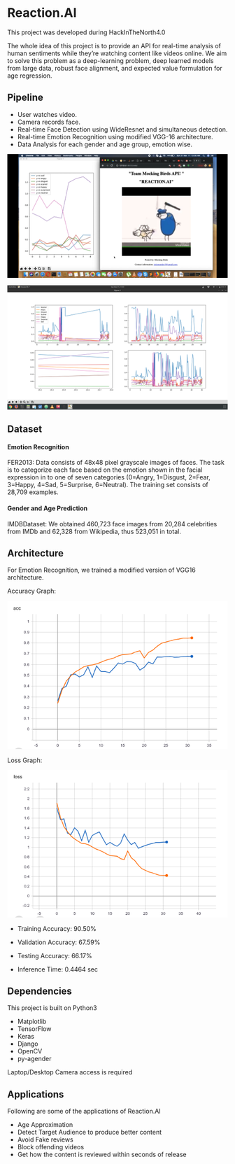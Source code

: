 # Reaction.AI

This project was developed during HackInTheNorth4.0

The whole idea of this project is to provide an API for real-time analysis of human sentiments while they’re watching content like videos online.
We aim to solve this problem as a deep-learning problem, deep learned models from large data, robust face alignment, and expected value formulation for age regression.

## Pipeline
 - User watches video.
 - Camera records face.
 - Real-time Face Detection using WideResnet and simultaneous detection.
 - Real-time Emotion Recognition using modified VGG-16 architecture.
 - Data Analysis for each gender and age group, emotion wise.

<p align="center"> <img src="demo_ss.png"/> </p>

<p align="center"> <img src="live_graphs.png"/> </p>

## Dataset

#### Emotion Recognition
FER2013:  Data consists of 48x48 pixel grayscale images of faces. The task is to categorize each face based on the emotion shown in the facial expression in to one of seven categories (0=Angry, 1=Disgust, 2=Fear, 3=Happy, 4=Sad, 5=Surprise, 6=Neutral). The training set consists of 28,709 examples.

#### Gender and Age Prediction
IMDBDataset: We obtained 460,723 face images from 20,284 celebrities from IMDb and 62,328 from Wikipedia, thus 523,051 in total.

## Architecture
For Emotion Recognition, we trained a modified version of VGG16 architecture.

Accuracy Graph:

<p align="center"> <img src="accuracy.png"/> </p>

Loss Graph:

<p align="center"> <img src="loss.png"/> </p>

 - Training Accuracy: 90.50%
 - Validation Accuracy: 67.59%
 - Testing Accuracy: 66.17%

 - Inference Time: 0.4464 sec

## Dependencies

This project is built on Python3
 - Matplotlib
 - TensorFlow
 - Keras
 - Django
 - OpenCV
 - py-agender

Laptop/Desktop Camera access is required


## Applications
Following are some of the applications of Reaction.AI
 - Age Approximation
 - Detect Target Audience to produce better content
 - Avoid Fake reviews
 - Block offending videos
 - Get how the content is reviewed within seconds of release
